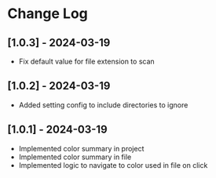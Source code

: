 # Change Log

## [1.0.3] - 2024-03-19
- Fix default value for file extension to scan


## [1.0.2] - 2024-03-19
- Added setting config to include directories to ignore


## [1.0.1] - 2024-03-19
- Implemented color summary in project
- Implemented color summary in file
- Implemented logic to navigate to color used in file on click
